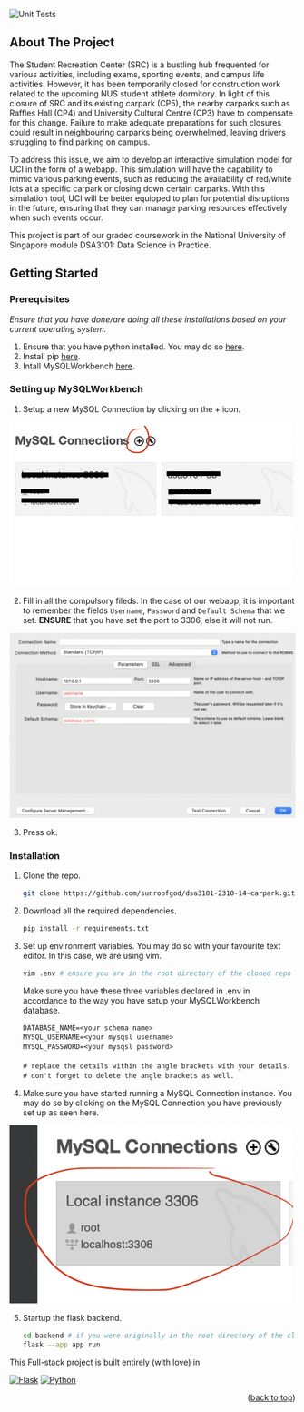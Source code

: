 <!-- PROJECT SHIELDS -->
![Unit Tests][testing-shield]
<a name="readme-top"></a>

<!-- ABOUT THE PROJECT -->
## About The Project

The Student Recreation Center (SRC) is a bustling hub frequented for various activities, including exams, sporting events, and campus life activities. However, it has been temporarily closed for construction work related to the upcoming NUS student athlete dormitory. In light of this closure of SRC and its existing carpark (CP5), the nearby carparks such as Raffles Hall (CP4) and University Cultural Centre (CP3) have to compensate for this change. Failure to make adequate preparations for such closures could result in neighbouring carparks being overwhelmed, leaving drivers struggling to find parking on campus.

To address this issue, we aim to develop an interactive simulation model for UCI in the form of a webapp. This simulation will have the capability to mimic various parking events, such as reducing the availability of red/white lots at a specific carpark or closing down certain carparks. With this simulation tool, UCI will be better equipped to plan for potential disruptions in the future, ensuring that they can manage parking resources effectively when such events occur.

This project is part of our graded coursework in the National University of Singapore module DSA3101: Data Science in Practice.

<!-- GETTING STARTED -->
## Getting Started

### Prerequisites

_Ensure that you have done/are doing all these installations based on your current operating system._
1. Ensure that you have python installed. You may do so [here](https://www.python.org/downloads/). 
2. Install pip [here](https://pip.pypa.io/en/stable/installation/).
3. Intall MySQLWorkbench [here](https://dev.mysql.com/downloads/workbench/).

### Setting up MySQLWorkbench

1. Setup a new MySQL Connection by clicking on the + icon.
<img src=".github/public/sql_workbench_setup_step1.png" width="500">

2. Fill in all the compulsory fileds. In the case of our webapp, it is important to remember the fields `Username`, `Password` and `Default Schema` that we set. **ENSURE** that you have set the port to 3306, else it will not run.
<img src=".github/public/sql_workbench_setup_step2.png" width="700">

3. Press ok. 

### Installation

1. Clone the repo.

   ```sh
   git clone https://github.com/sunroofgod/dsa3101-2310-14-carpark.git
   ```
2. Download all the required dependencies.
   ```sh
   pip install -r requirements.txt
   ```
3. Set up environment variables. You may do so with your favourite text editor. In this case, we are using vim.
   ```sh
   vim .env # ensure you are in the root directory of the cloned repo
   ```
   Make sure you have these three variables declared in .env in accordance to the way you have setup your MySQLWorkbench database.
   ```txt
   DATABASE_NAME=<your schema name>
   MYSQL_USERNAME=<your mysqsl username>
   MYSQL_PASSWORD=<your mysqsl password>
   
   # replace the details within the angle brackets with your details.
   # don't forget to delete the angle brackets as well.
   ```
4. Make sure you have started running a MySQL Connection instance. You may do so by clicking on the MySQL Connection you have previously set up as seen here.
<img src=".github/public/sql_workbench_setup_step3.png" width="500">

5. Startup the flask backend.
   ```sh
   cd backend # if you were originally in the root directory of the cloned repo
   flask --app app run
   ```
   
<!-- BOTTOM BANNER -->
This Full-stack project is built entirely (with love) in

[![Flask][Flask]][Flask-url] 
[![Python][Python]][Python-url] 

<p align="right">(<a href="#readme-top">back to top</a>)</p>

<!-- MARKDOWN LINKS & IMAGES -->
[testing-shield]: https://img.shields.io/badge/unit_tests-passing-green
[Flask]: https://img.shields.io/badge/Flask-000000?style=for-the-badge&logo=flask&logoColor=white
[Flask-url]: http://flask.palletsprojects.com
[Python]: https://img.shields.io/badge/Python-3776AB?style=for-the-badge&logo=python&logoColor=white
[Python-url]: https://www.python.org
